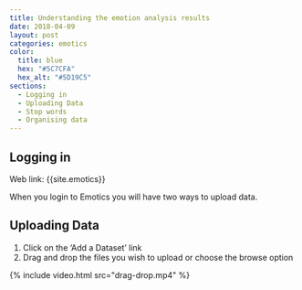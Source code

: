 ```yaml
---
title: Understanding the emotion analysis results
date: 2018-04-09
layout: post
categories: emotics
color:
  title: blue
  hex: "#5C7CFA"
  hex_alt: "#5D19C5"
sections:
  - Logging in
  - Uploading Data
  - Stop words
  - Organising data
---
```


## <a id="logging-in"></a>Logging in

Web link: {{site.emotics}}

When you login to Emotics you will have two ways to upload data.

## <a id="uploading-data"></a>Uploading Data

1. Click on the ‘Add a Dataset’ link
2. Drag and drop the files you wish to upload or choose the browse option

{% include video.html src="drag-drop.mp4" %}
